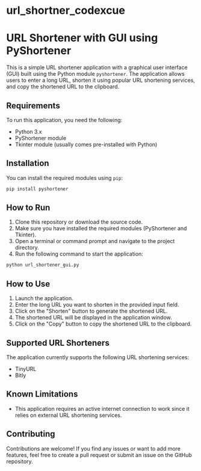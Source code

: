 # url_shortner_codexcue
# URL Shortener with GUI using PyShortener

This is a simple URL shortener application with a graphical user interface (GUI) built using the Python module `pyshortener`. The application allows users to 
enter a long URL, shorten it using popular URL shortening services, and copy the shortened URL to the clipboard.

## Requirements

To run this application, you need the following:

- Python 3.x
- PyShortener module
- Tkinter module (usually comes pre-installed with Python)

## Installation

You can install the required modules using `pip`:

```bash
pip install pyshortener
```

## How to Run

1. Clone this repository or download the source code.
2. Make sure you have installed the required modules (PyShortener and Tkinter).
3. Open a terminal or command prompt and navigate to the project directory.
4. Run the following command to start the application:

```bash
python url_shortener_gui.py
```

## How to Use

1. Launch the application.
2. Enter the long URL you want to shorten in the provided input field.
3. Click on the "Shorten" button to generate the shortened URL.
4. The shortened URL will be displayed in the application window.
5. Click on the "Copy" button to copy the shortened URL to the clipboard.

## Supported URL Shorteners

The application currently supports the following URL shortening services:

- TinyURL
- Bitly

## Known Limitations

- This application requires an active internet connection to work since it relies on external URL shortening services.

## Contributing

Contributions are welcome! If you find any issues or want to add more features, feel free to create a pull request or submit an issue on the GitHub repository.
